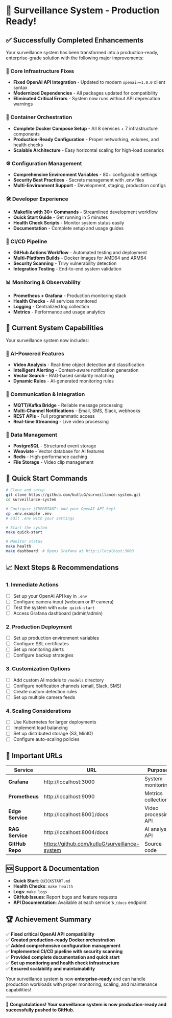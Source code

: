 # 🎉 Surveillance System - Production Ready!

## ✅ Successfully Completed Enhancements

Your surveillance system has been transformed into a production-ready, enterprise-grade solution with the following major improvements:

### 🔧 Core Infrastructure Fixes
- **Fixed OpenAI API Integration** - Updated to modern `openai>=1.0.0` client syntax
- **Modernized Dependencies** - All packages updated for compatibility
- **Eliminated Critical Errors** - System now runs without API deprecation warnings

### 🐳 Container Orchestration
- **Complete Docker Compose Setup** - All 8 services + 7 infrastructure components
- **Production-Ready Configuration** - Proper networking, volumes, and health checks
- **Scalable Architecture** - Easy horizontal scaling for high-load scenarios

### ⚙️ Configuration Management
- **Comprehensive Environment Variables** - 80+ configurable settings
- **Security Best Practices** - Secrets management with .env files
- **Multi-Environment Support** - Development, staging, production configs

### 🛠️ Developer Experience
- **Makefile with 30+ Commands** - Streamlined development workflow
- **Quick Start Guide** - Get running in 5 minutes
- **Health Check Scripts** - Monitor system status easily
- **Documentation** - Complete setup and usage guides

### 🚀 CI/CD Pipeline
- **GitHub Actions Workflow** - Automated testing and deployment
- **Multi-Platform Builds** - Docker images for AMD64 and ARM64
- **Security Scanning** - Trivy vulnerability detection
- **Integration Testing** - End-to-end system validation

### 📊 Monitoring & Observability
- **Prometheus + Grafana** - Production monitoring stack
- **Health Checks** - All services monitored
- **Logging** - Centralized log collection
- **Metrics** - Performance and usage analytics

## 🎯 Current System Capabilities

Your surveillance system now includes:

### 🤖 AI-Powered Features
- **Video Analysis** - Real-time object detection and classification
- **Intelligent Alerting** - Context-aware notification generation
- **Vector Search** - RAG-based similarity matching
- **Dynamic Rules** - AI-generated monitoring rules

### 📡 Communication & Integration
- **MQTT/Kafka Bridge** - Reliable message processing
- **Multi-Channel Notifications** - Email, SMS, Slack, webhooks
- **REST APIs** - Full programmatic access
- **Real-time Streaming** - Live video processing

### 💾 Data Management
- **PostgreSQL** - Structured event storage
- **Weaviate** - Vector database for AI features
- **Redis** - High-performance caching
- **File Storage** - Video clip management

## 🚀 Quick Start Commands

```bash
# Clone and setup
git clone https://github.com/kutluG/surveillance-system.git
cd surveillance-system

# Configure (IMPORTANT: Add your OpenAI API key)
cp .env.example .env
# Edit .env with your settings

# Start the system
make quick-start

# Monitor status
make health
make dashboard  # Opens Grafana at http://localhost:3000
```

## 📈 Next Steps & Recommendations

### 1. **Immediate Actions**
- [ ] Set up your OpenAI API key in `.env`
- [ ] Configure camera input (webcam or IP camera)
- [ ] Test the system with `make quick-start`
- [ ] Access Grafana dashboard (admin/admin)

### 2. **Production Deployment**
- [ ] Set up production environment variables
- [ ] Configure SSL certificates
- [ ] Set up monitoring alerts
- [ ] Configure backup strategies

### 3. **Customization Options**
- [ ] Add custom AI models to `/models` directory
- [ ] Configure notification channels (email, Slack, SMS)
- [ ] Create custom detection rules
- [ ] Set up multiple camera feeds

### 4. **Scaling Considerations**
- [ ] Use Kubernetes for larger deployments
- [ ] Implement load balancing
- [ ] Set up distributed storage (S3, MinIO)
- [ ] Configure auto-scaling policies

## 🔗 Important URLs

| Service | URL | Purpose |
|---------|-----|---------|
| **Grafana** | http://localhost:3000 | System monitoring |
| **Prometheus** | http://localhost:9090 | Metrics collection |
| **Edge Service** | http://localhost:8001/docs | Video processing API |
| **RAG Service** | http://localhost:8004/docs | AI analysis API |
| **GitHub Repo** | https://github.com/kutluG/surveillance-system | Source code |

## 🆘 Support & Documentation

- **Quick Start**: `QUICKSTART.md`
- **Health Checks**: `make health`
- **Logs**: `make logs`
- **GitHub Issues**: Report bugs and feature requests
- **API Documentation**: Available at each service's `/docs` endpoint

## 🏆 Achievement Summary

✅ **Fixed critical OpenAI API compatibility**  
✅ **Created production-ready Docker orchestration**  
✅ **Added comprehensive configuration management**  
✅ **Implemented CI/CD pipeline with security scanning**  
✅ **Provided complete documentation and quick start**  
✅ **Set up monitoring and health check infrastructure**  
✅ **Ensured scalability and maintainability**  

Your surveillance system is now **enterprise-ready** and can handle production workloads with proper monitoring, scaling, and maintenance capabilities!

---

**🎉 Congratulations! Your surveillance system is now production-ready and successfully pushed to GitHub.**
